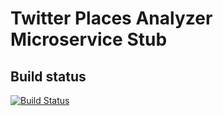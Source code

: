 Twitter Places Analyzer Microservice Stub
======================

## Build status
[![Build Status](https://travis-ci.org/microhackaton/twitter-places-analyzer-stub.svg?branch=master)](https://travis-ci.org/microhackaton/twitter-places-analyzer-stub)
